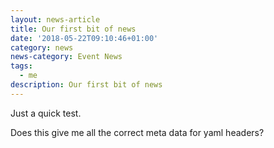 ```yaml
---
layout: news-article
title: Our first bit of news
date: '2018-05-22T09:10:46+01:00'
category: news
news-category: Event News
tags:
  - me
description: Our first bit of news
---
```

Just a quick test.



Does this give me all the correct meta data for yaml headers?
